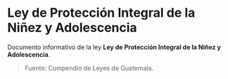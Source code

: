 # Ley de Protección Integral de la Niñez y Adolescencia

Documento informativo de la ley **Ley de Protección Integral de la Niñez y Adolescencia**.

> Fuente: Compendio de Leyes de Guatemala.
